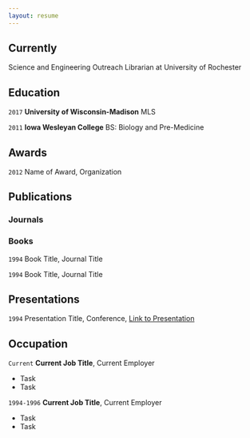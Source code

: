 ```yaml
---
layout: resume
---
```

## Currently

Science and Engineering Outreach Librarian at University of Rochester

## Education

`2017`
__University of Wisconsin-Madison__
MLS

`2011`
__Iowa Wesleyan College__
BS: Biology and Pre-Medicine

## Awards

`2012`
Name of Award, Organization 

## Publications

<!-- A list is also available [online](https://scholar.google.co.uk/citations?user=LTOTl0YAAAAJ) -->

### Journals

<!-- `1994`
Article Title, Journal Title

`1994`
Article Title, Journal Title -->

### Books

`1994`
Book Title, Journal Title

`1994`
Book Title, Journal Title


## Presentations

`1994`
Presentation Title, Conference, <a href="https://MyWebsite.tld/presentation1">Link to Presentation</a>


## Occupation

`Current`
__Current Job Title__, Current Employer 

- Task
- Task

`1994-1996`
__Current Job Title__, Current Employer 

- Task
- Task



<!-- ### Footer

Last updated: May 2013 -->


